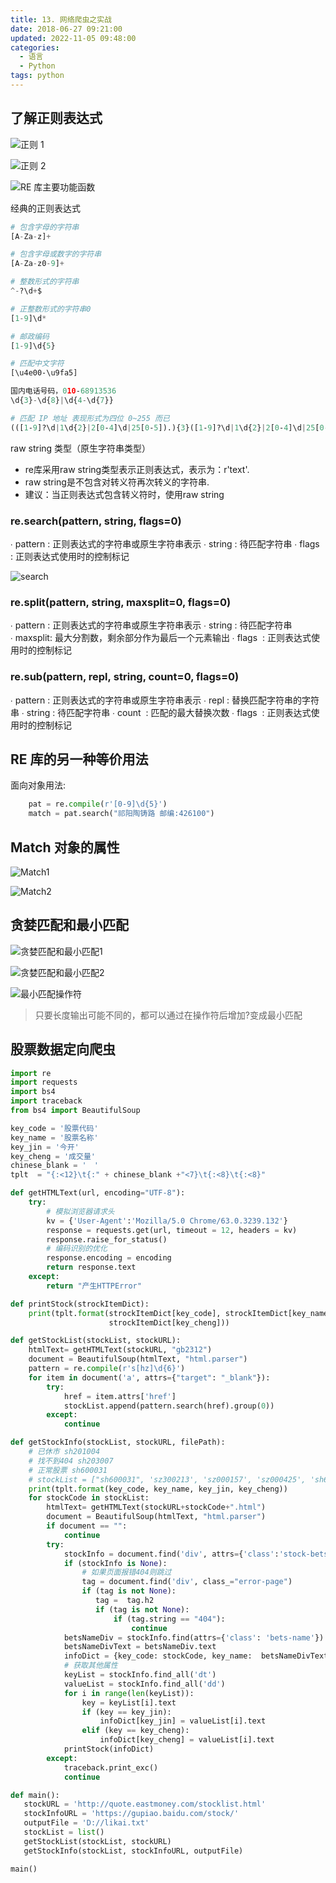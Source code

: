```yaml
---
title: 13. 网络爬虫之实战
date: 2018-06-27 09:21:00
updated: 2022-11-05 09:48:00
categories:
  - 语言
  - Python
tags: python
---
```


## 了解正则表达式

![正则 1](http://likai.test.upcdn.net/%E8%AF%AD%E8%A8%80-Python/13-%E7%BD%91%E7%BB%9C%E7%88%AC%E8%99%AB%E4%B9%8B%E5%AE%9E%E6%88%98/%E6%AD%A3%E5%88%991.png)

![正则 2](http://likai.test.upcdn.net/%E8%AF%AD%E8%A8%80-Python/13-%E7%BD%91%E7%BB%9C%E7%88%AC%E8%99%AB%E4%B9%8B%E5%AE%9E%E6%88%98/%E6%AD%A3%E5%88%992.png)

![RE 库主要功能函数](http://likai.test.upcdn.net/%E8%AF%AD%E8%A8%80-Python/13-%E7%BD%91%E7%BB%9C%E7%88%AC%E8%99%AB%E4%B9%8B%E5%AE%9E%E6%88%98/RE%20%E5%BA%93%E4%B8%BB%E8%A6%81%E5%8A%9F%E8%83%BD%E5%87%BD%E6%95%B0.png)

经典的正则表达式

```python
# 包含字母的字符串
[A-Za-z]+

# 包含字母或数字的字符串
[A-Za-z0-9]+

# 整数形式的字符串
^-?\d+$

# 正整数形式的字符串0
[1-9]\d*

# 邮政编码
[1-9]\d{5}

# 匹配中文字符
[\u4e00‐\u9fa5]

国内电话号码，010‐68913536
\d{3}-\d{8}|\d{4-\d{7}}

# 匹配 IP 地址 表现形式为四位 0~255 而已
(([1‐9]?\d|1\d{2}|2[0‐4]\d|25[0‐5]).){3}([1‐9]?\d|1\d{2}|2[0‐4]\d|25[0‐5])
```

<!-- more -->

raw string 类型（原生字符串类型）

* re库采用raw string类型表示正则表达式，表示为：r'text'.
* raw string是不包含对转义符再次转义的字符串.
* 建议：当正则表达式包含转义符时，使用raw string

### re.search(pattern, string, flags=0)

∙ pattern : 正则表达式的字符串或原生字符串表示
∙ string : 待匹配字符串
∙ flags  : 正则表达式使用时的控制标记

![search](http://likai.test.upcdn.net/%E8%AF%AD%E8%A8%80-Python/13-%E7%BD%91%E7%BB%9C%E7%88%AC%E8%99%AB%E4%B9%8B%E5%AE%9E%E6%88%98/search.png)

### re.split(pattern, string, maxsplit=0, flags=0)

∙ pattern : 正则表达式的字符串或原生字符串表示
∙ string : 待匹配字符串
∙ maxsplit: 最大分割数，剩余部分作为最后一个元素输出
∙ flags  : 正则表达式使用时的控制标记

### re.sub(pattern, repl, string, count=0, flags=0)

∙ pattern : 正则表达式的字符串或原生字符串表示
∙ repl : 替换匹配字符串的字符串
∙ string : 待匹配字符串
∙ count  : 匹配的最大替换次数
∙ flags  : 正则表达式使用时的控制标记

## RE 库的另一种等价用法

面向对象用法:

```python
    pat = re.compile(r'[0-9]\d{5}')
    match = pat.search("祁阳陶铸路 邮编:426100")
```

## Match 对象的属性

![Match1](http://likai.test.upcdn.net/%E8%AF%AD%E8%A8%80-Python/13-%E7%BD%91%E7%BB%9C%E7%88%AC%E8%99%AB%E4%B9%8B%E5%AE%9E%E6%88%98/Match1.png)

![Match2](http://likai.test.upcdn.net/%E8%AF%AD%E8%A8%80-Python/13-%E7%BD%91%E7%BB%9C%E7%88%AC%E8%99%AB%E4%B9%8B%E5%AE%9E%E6%88%98/Match2.png)

## 贪婪匹配和最小匹配

![贪婪匹配和最小匹配1](http://likai.test.upcdn.net/%E8%AF%AD%E8%A8%80-Python/13-%E7%BD%91%E7%BB%9C%E7%88%AC%E8%99%AB%E4%B9%8B%E5%AE%9E%E6%88%98/%E8%B4%AA%E5%A9%AA%E5%8C%B9%E9%85%8D%E5%92%8C%E6%9C%80%E5%B0%8F%E5%8C%B9%E9%85%8D1.png)

![贪婪匹配和最小匹配2](http://likai.test.upcdn.net/%E8%AF%AD%E8%A8%80-Python/13-%E7%BD%91%E7%BB%9C%E7%88%AC%E8%99%AB%E4%B9%8B%E5%AE%9E%E6%88%98/%E8%B4%AA%E5%A9%AA%E5%8C%B9%E9%85%8D%E5%92%8C%E6%9C%80%E5%B0%8F%E5%8C%B9%E9%85%8D2.png)

![最小匹配操作符](http://likai.test.upcdn.net/%E8%AF%AD%E8%A8%80-Python/13-%E7%BD%91%E7%BB%9C%E7%88%AC%E8%99%AB%E4%B9%8B%E5%AE%9E%E6%88%98/%E6%9C%80%E5%B0%8F%E5%8C%B9%E9%85%8D%E6%93%8D%E4%BD%9C%E7%AC%A6.png)

> 只要长度输出可能不同的，都可以通过在操作符后增加?变成最小匹配

## 股票数据定向爬虫

```python
import re
import requests
import bs4
import traceback
from bs4 import BeautifulSoup

key_code = '股票代码'
key_name = '股票名称'
key_jin = '今开'
key_cheng = '成交量'
chinese_blank = '　'
tplt  = "{:<12}\t{:" + chinese_blank +"<7}\t{:<8}\t{:<8}"

def getHTMLText(url, encoding="UTF-8"):
    try:
        # 模拟浏览器请求头
        kv = {'User-Agent':'Mozilla/5.0 Chrome/63.0.3239.132'}
        response = requests.get(url, timeout = 12, headers = kv)
        response.raise_for_status()
        # 编码识别的优化
        response.encoding = encoding
        return response.text
    except:
        return "产生HTTPError"

def printStock(strockItemDict):
    print(tplt.format(strockItemDict[key_code], strockItemDict[key_name], strockItemDict[key_jin],\
                      strockItemDict[key_cheng]))

def getStockList(stockList, stockURL):
    htmlText= getHTMLText(stockURL, "gb2312")
    document = BeautifulSoup(htmlText, "html.parser")
    pattern = re.compile(r's[hz]\d{6}')
    for item in document('a', attrs={"target": "_blank"}):
        try:
            href = item.attrs['href']
            stockList.append(pattern.search(href).group(0))
        except:
            continue

def getStockInfo(stockList, stockURL, filePath):
    # 已休市 sh201004
    # 找不到404 sh203007
    # 正常股票 sh600031
    # stockList = ["sh600031", 'sz300213', 'sz000157', 'sz000425', 'sh600380', 'sz300142', 'sh600161']
    print(tplt.format(key_code, key_name, key_jin, key_cheng))
    for stockCode in stockList:
        htmlText= getHTMLText(stockURL+stockCode+".html")
        document = BeautifulSoup(htmlText, "html.parser")
        if document == "":
            continue
        try:
            stockInfo = document.find('div', attrs={'class':'stock-bets'})
            if (stockInfo is None):
                # 如果页面报错404则跳过
                tag = document.find('div', class_="error-page")
                if (tag is not None):
                   tag =  tag.h2
                   if (tag is not None):
                       if (tag.string == "404"):
                           continue
            betsNameDiv = stockInfo.find(attrs={'class': 'bets-name'})
            betsNameDivText = betsNameDiv.text
            infoDict = {key_code: stockCode, key_name:  betsNameDivText.split()[0], key_jin: "--", key_cheng: "--"}
            # 获取其他属性
            keyList = stockInfo.find_all('dt')
            valueList = stockInfo.find_all('dd')
            for i in range(len(keyList)):
                key = keyList[i].text
                if (key == key_jin):
                    infoDict[key_jin] = valueList[i].text
                elif (key == key_cheng):
                    infoDict[key_cheng] = valueList[i].text
            printStock(infoDict)
        except:
            traceback.print_exc()
            continue

def main():
   stockURL = 'http://quote.eastmoney.com/stocklist.html'
   stockInfoURL = 'https://gupiao.baidu.com/stock/'
   outputFile = 'D://likai.txt'
   stockList = list()
   getStockList(stockList, stockURL)
   getStockInfo(stockList, stockInfoURL, outputFile)

main()
```
